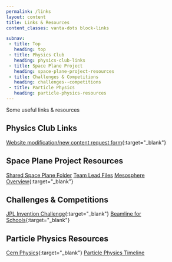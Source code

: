 ```yaml
---
permalink: /links
layout: content
title: Links & Resources
content_classes: vanta-dots block-links

subnav: 
 - title: Top
   heading: top
 - title: Physics Club
   heading: physics-club-links
 - title: Space Plane Project
   heading: space-plane-project-resources
 - title: Challenges & Competitions
   heading: challenges--competitions
 - title: Particle Physics
   heading: particle-physics-resources
---
```


Some useful links & resources

## Physics Club Links

[Website modification/new content request form](https://forms.gle/Je5ytpkE1geXxZgT8){:target="_blank"}

## Space Plane Project Resources

[Shared Space Plane Folder](https://drive.google.com/drive/folders/1itkfUPE0anoGPGpfnnr99dEDegw8AY1B?usp=sharing)
[Team Lead Files](https://drive.google.com/drive/u/1/folders/1f0EwRmwcTG87ZKw_i9OIwFUqLelE8Weo)
[Mesosphere Overview](https://scied.ucar.edu/shortcontent/mesosphere-overview){:target="_blank"}

## Challenges & Competitions

[JPL Invention Challenge](https://www.jpl.nasa.gov/events/inventionchallenge/){:target="_blank"}
[Beamline for Schools](https://beamlineforschools.cern/){:target="_blank"}

## Particle Physics Resources

[Cern Physics](https://home.cern/about/physics){:target="_blank"}
[Particle Physics Timeline](https://particleadventure.org/other/history/)
